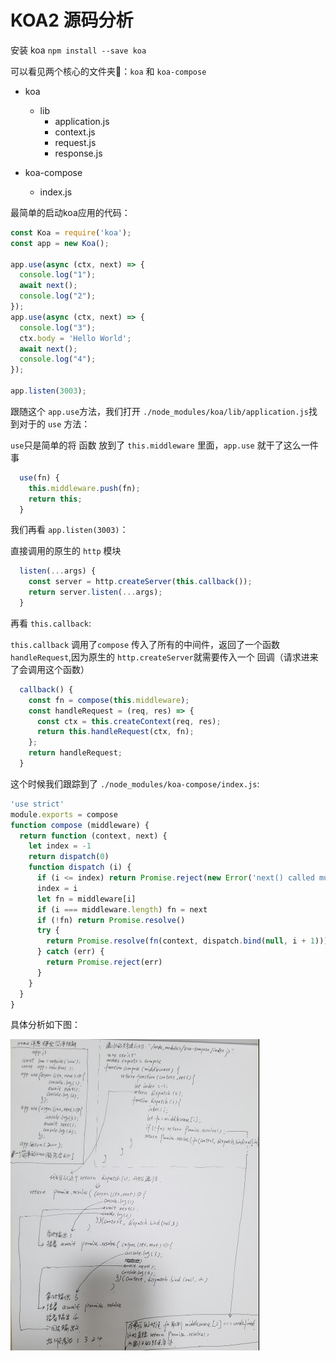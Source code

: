 # KOA2 源码分析

安装 koa `npm install --save koa`

可以看见两个核心的文件夹📁：`koa` 和 `koa-compose`

- koa
  - lib
    - application.js
    - context.js
    - request.js
    - response.js

- koa-compose
  - index.js

最简单的启动koa应用的代码：

```javascript
const Koa = require('koa');
const app = new Koa();

app.use(async (ctx, next) => {
  console.log("1");
  await next();
  console.log("2");
});
app.use(async (ctx, next) => {
  console.log("3");
  ctx.body = 'Hello World';
  await next();
  console.log("4");
});

app.listen(3003);
```

跟随这个 `app.use`方法，我们打开 `./node_modules/koa/lib/application.js`找到对于的 `use` 方法：

`use`只是简单的将 函数 放到了 `this.middleware` 里面，`app.use` 就干了这么一件事

```javascript
  use(fn) {
    this.middleware.push(fn);
    return this;
  }
```

我们再看 `app.listen(3003)`：

直接调用的原生的 `http` 模块

```javascript
  listen(...args) {
    const server = http.createServer(this.callback());
    return server.listen(...args);
  }
```

再看 `this.callback`:

`this.callback` 调用了`compose` 传入了所有的中间件，返回了一个函数 `handleRequest`,因为原生的 `http.createServer`就需要传入一个 回调（请求进来了会调用这个函数）

```javascript
  callback() {
    const fn = compose(this.middleware);
    const handleRequest = (req, res) => {
      const ctx = this.createContext(req, res);
      return this.handleRequest(ctx, fn);
    };
    return handleRequest;
  }
```

这个时候我们跟踪到了 `./node_modules/koa-compose/index.js`:

```javascript
'use strict'
module.exports = compose
function compose (middleware) {
  return function (context, next) {
    let index = -1
    return dispatch(0)
    function dispatch (i) {
      if (i <= index) return Promise.reject(new Error('next() called multiple times'))
      index = i
      let fn = middleware[i]
      if (i === middleware.length) fn = next
      if (!fn) return Promise.resolve()
      try {
        return Promise.resolve(fn(context, dispatch.bind(null, i + 1)));
      } catch (err) {
        return Promise.reject(err)
      }
    }
  }
}
```

具体分析如下图：

![](../assert/koa-source.jpg)

